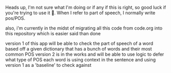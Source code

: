 Heads up, I'm not sure what I'm doing or if any if this is right, so good luck if you're trying to use it 🫡.
When I refer to part of speech, I normally write pos/POS.

also, i'm currently in the midst of migrating all this code from code.org into this repository which is easier said than done

version 1 of this app will be able to check the part of speech of a word based off a given dictionary that has a bunch of words and their most common POS
version 2 is in the works and will be able to use logic to defer what type of POS each word is using context in the sentence and using version 1 as a 'baseline' to check against
